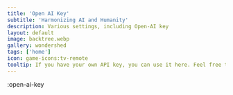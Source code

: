 ```yaml
---
title: 'Open AI Key'
subtitle: 'Harmonizing AI and Humanity'
description: Various settings, including Open-AI key
layout: default
image: backtree.webp
gallery: wondershed
tags: ['home']
icon: game-icons:tv-remote
tooltip: If you have your own API key, you can use it here. Feel free to use our 3.5 key for individual personal entertainment.
---
```

:open-ai-key
